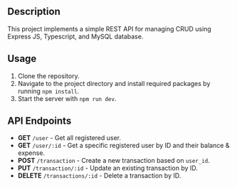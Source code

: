 ## Description

This project implements a simple REST API for managing CRUD using Express JS, Typescript, and MySQL database.

## Usage

1. Clone the repository.
2. Navigate to the project directory and install required packages by running `npm install`.
3. Start the server with `npm run dev`.

## API Endpoints

- **GET** `/user` - Get all registered user.
- **GET** `/user/:id` - Get a specific registered user by ID and their balance & expense.
- **POST** `/transaction` - Create a new transaction based on `user_id`.
- **PUT** `/transaction/:id` - Update an existing transaction by ID.
- **DELETE** `/transactions/:id` - Delete a transaction by ID.